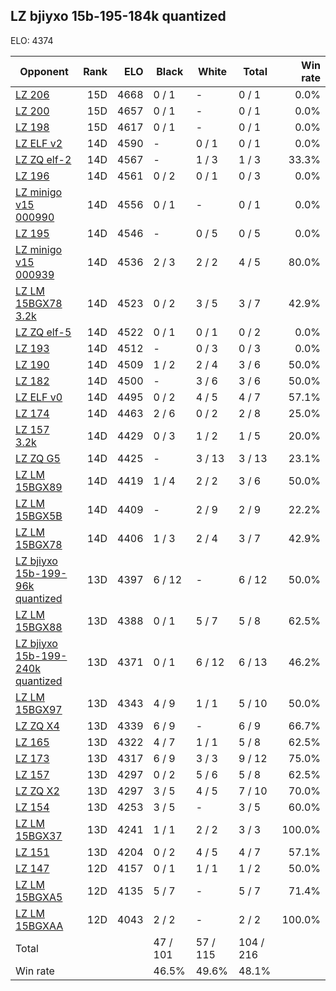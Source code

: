 ## LZ bjiyxo 15b-195-184k quantized ##

ELO: 4374

Opponent | Rank | ELO | Black | White | Total | Win rate
---------|-----:|----:|-------|-------|-------|-------:
[LZ 206](LZ%20206.md) | 15D | 4668 | 0 / 1 | - | 0 / 1 | 0.0%
[LZ 200](LZ%20200.md) | 15D | 4657 | 0 / 1 | - | 0 / 1 | 0.0%
[LZ 198](LZ%20198.md) | 15D | 4617 | 0 / 1 | - | 0 / 1 | 0.0%
[LZ ELF v2](LZ%20ELF%20v2.md) | 14D | 4590 | - | 0 / 1 | 0 / 1 | 0.0%
[LZ ZQ elf-2](LZ%20ZQ%20elf-2.md) | 14D | 4567 | - | 1 / 3 | 1 / 3 | 33.3%
[LZ 196](LZ%20196.md) | 14D | 4561 | 0 / 2 | 0 / 1 | 0 / 3 | 0.0%
[LZ minigo v15 000990](LZ%20minigo%20v15%20000990.md) | 14D | 4556 | 0 / 1 | - | 0 / 1 | 0.0%
[LZ 195](LZ%20195.md) | 14D | 4546 | - | 0 / 5 | 0 / 5 | 0.0%
[LZ minigo v15 000939](LZ%20minigo%20v15%20000939.md) | 14D | 4536 | 2 / 3 | 2 / 2 | 4 / 5 | 80.0%
[LZ LM 15BGX78 3.2k](LZ%20LM%2015BGX78%203.2k.md) | 14D | 4523 | 0 / 2 | 3 / 5 | 3 / 7 | 42.9%
[LZ ZQ elf-5](LZ%20ZQ%20elf-5.md) | 14D | 4522 | 0 / 1 | 0 / 1 | 0 / 2 | 0.0%
[LZ 193](LZ%20193.md) | 14D | 4512 | - | 0 / 3 | 0 / 3 | 0.0%
[LZ 190](LZ%20190.md) | 14D | 4509 | 1 / 2 | 2 / 4 | 3 / 6 | 50.0%
[LZ 182](LZ%20182.md) | 14D | 4500 | - | 3 / 6 | 3 / 6 | 50.0%
[LZ ELF v0](LZ%20ELF%20v0.md) | 14D | 4495 | 0 / 2 | 4 / 5 | 4 / 7 | 57.1%
[LZ 174](LZ%20174.md) | 14D | 4463 | 2 / 6 | 0 / 2 | 2 / 8 | 25.0%
[LZ 157 3.2k](LZ%20157%203.2k.md) | 14D | 4429 | 0 / 3 | 1 / 2 | 1 / 5 | 20.0%
[LZ ZQ G5](LZ%20ZQ%20G5.md) | 14D | 4425 | - | 3 / 13 | 3 / 13 | 23.1%
[LZ LM 15BGX89](LZ%20LM%2015BGX89.md) | 14D | 4419 | 1 / 4 | 2 / 2 | 3 / 6 | 50.0%
[LZ LM 15BGX5B](LZ%20LM%2015BGX5B.md) | 14D | 4409 | - | 2 / 9 | 2 / 9 | 22.2%
[LZ LM 15BGX78](LZ%20LM%2015BGX78.md) | 14D | 4406 | 1 / 3 | 2 / 4 | 3 / 7 | 42.9%
[LZ bjiyxo 15b-199-96k quantized](LZ%20bjiyxo%2015b-199-96k%20quantized.md) | 13D | 4397 | 6 / 12 | - | 6 / 12 | 50.0%
[LZ LM 15BGX88](LZ%20LM%2015BGX88.md) | 13D | 4388 | 0 / 1 | 5 / 7 | 5 / 8 | 62.5%
[LZ bjiyxo 15b-199-240k quantized](LZ%20bjiyxo%2015b-199-240k%20quantized.md) | 13D | 4371 | 0 / 1 | 6 / 12 | 6 / 13 | 46.2%
[LZ LM 15BGX97](LZ%20LM%2015BGX97.md) | 13D | 4343 | 4 / 9 | 1 / 1 | 5 / 10 | 50.0%
[LZ ZQ X4](LZ%20ZQ%20X4.md) | 13D | 4339 | 6 / 9 | - | 6 / 9 | 66.7%
[LZ 165](LZ%20165.md) | 13D | 4322 | 4 / 7 | 1 / 1 | 5 / 8 | 62.5%
[LZ 173](LZ%20173.md) | 13D | 4317 | 6 / 9 | 3 / 3 | 9 / 12 | 75.0%
[LZ 157](LZ%20157.md) | 13D | 4297 | 0 / 2 | 5 / 6 | 5 / 8 | 62.5%
[LZ ZQ X2](LZ%20ZQ%20X2.md) | 13D | 4297 | 3 / 5 | 4 / 5 | 7 / 10 | 70.0%
[LZ 154](LZ%20154.md) | 13D | 4253 | 3 / 5 | - | 3 / 5 | 60.0%
[LZ LM 15BGX37](LZ%20LM%2015BGX37.md) | 13D | 4241 | 1 / 1 | 2 / 2 | 3 / 3 | 100.0%
[LZ 151](LZ%20151.md) | 13D | 4204 | 0 / 2 | 4 / 5 | 4 / 7 | 57.1%
[LZ 147](LZ%20147.md) | 12D | 4157 | 0 / 1 | 1 / 1 | 1 / 2 | 50.0%
[LZ LM 15BGXA5](LZ%20LM%2015BGXA5.md) | 12D | 4135 | 5 / 7 | - | 5 / 7 | 71.4%
[LZ LM 15BGXAA](LZ%20LM%2015BGXAA.md) | 12D | 4043 | 2 / 2 | - | 2 / 2 | 100.0%
Total | | | 47 / 101 | 57 / 115 | 104 / 216 | 
Win rate| | | 46.5% | 49.6% | 48.1% | 
